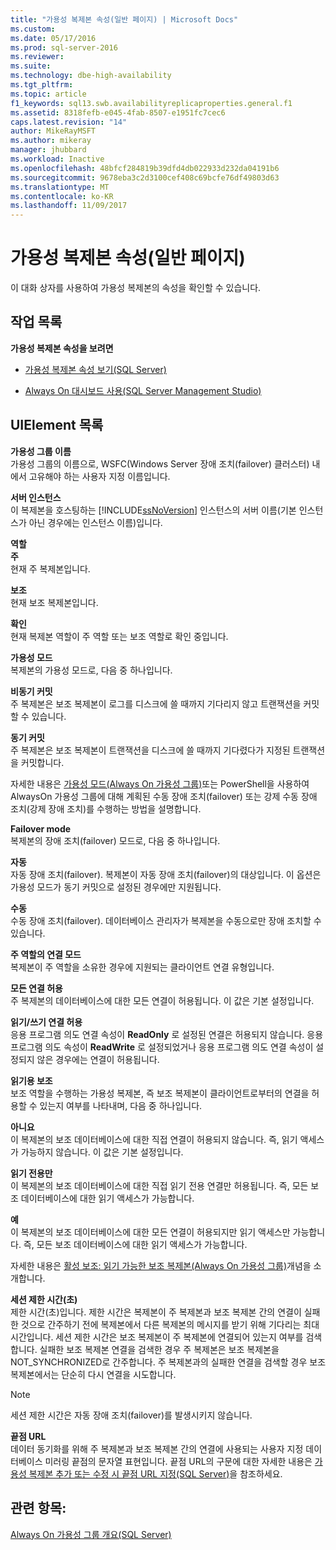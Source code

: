 ```yaml
---
title: "가용성 복제본 속성(일반 페이지) | Microsoft Docs"
ms.custom: 
ms.date: 05/17/2016
ms.prod: sql-server-2016
ms.reviewer: 
ms.suite: 
ms.technology: dbe-high-availability
ms.tgt_pltfrm: 
ms.topic: article
f1_keywords: sql13.swb.availabilityreplicaproperties.general.f1
ms.assetid: 8318fefb-e045-4fab-8507-e1951fc7cec6
caps.latest.revision: "14"
author: MikeRayMSFT
ms.author: mikeray
manager: jhubbard
ms.workload: Inactive
ms.openlocfilehash: 48bfcf284819b39dfd4db022933d232da04191b6
ms.sourcegitcommit: 9678eba3c2d3100cef408c69bcfe76df49803d63
ms.translationtype: MT
ms.contentlocale: ko-KR
ms.lasthandoff: 11/09/2017
---
```

# <a name="availability-replica-properties-general-page"></a>가용성 복제본 속성(일반 페이지)
  이 대화 상자를 사용하여 가용성 복제본의 속성을 확인할 수 있습니다.  
  
## <a name="task-list"></a>작업 목록  
 **가용성 복제본 속성을 보려면**  
  
-   [가용성 복제본 속성 보기&#40;SQL Server&#41;](../../../database-engine/availability-groups/windows/view-availability-replica-properties-sql-server.md)  
  
-   [Always On 대시보드 사용&#40;SQL Server Management Studio&#41;](../../../database-engine/availability-groups/windows/use-the-always-on-dashboard-sql-server-management-studio.md)  
  
## <a name="uielement-list"></a>UIElement 목록  
 **가용성 그룹 이름**  
 가용성 그룹의 이름으로, WSFC(Windows Server 장애 조치(failover) 클러스터) 내에서 고유해야 하는 사용자 지정 이름입니다.  
  
 **서버 인스턴스**  
 이 복제본을 호스팅하는 [!INCLUDE[ssNoVersion](../../../includes/ssnoversion-md.md)] 인스턴스의 서버 이름(기본 인스턴스가 아닌 경우에는 인스턴스 이름)입니다.  
  
 **역할**  
 **주**  
 현재 주 복제본입니다.  
  
 **보조**  
 현재 보조 복제본입니다.  
  
 **확인**  
 현재 복제본 역할이 주 역할 또는 보조 역할로 확인 중입니다.  
  
 **가용성 모드**  
 복제본의 가용성 모드로,  다음 중 하나입니다.  
  
 **비동기 커밋**  
 주 복제본은 보조 복제본이 로그를 디스크에 쓸 때까지 기다리지 않고 트랜잭션을 커밋할 수 있습니다.  
  
 **동기 커밋**  
 주 복제본은 보조 복제본이 트랜잭션을 디스크에 쓸 때까지 기다렸다가 지정된 트랜잭션을 커밋합니다.  
  
 자세한 내용은 [가용성 모드&#40;Always On 가용성 그룹&#41;](../../../database-engine/availability-groups/windows/availability-modes-always-on-availability-groups.md)또는 PowerShell을 사용하여 AlwaysOn 가용성 그룹에 대해 계획된 수동 장애 조치(failover) 또는 강제 수동 장애 조치(강제 장애 조치)를 수행하는 방법을 설명합니다.  
  
 **Failover mode**  
 복제본의 장애 조치(failover) 모드로, 다음 중 하나입니다.  
  
 **자동**  
 자동 장애 조치(failover). 복제본이 자동 장애 조치(failover)의 대상입니다. 이 옵션은 가용성 모드가 동기 커밋으로 설정된 경우에만 지원됩니다.  
  
 **수동**  
 수동 장애 조치(failover). 데이터베이스 관리자가 복제본을 수동으로만 장애 조치할 수 있습니다.  
  
 **주 역할의 연결 모드**  
 복제본이 주 역할을 소유한 경우에 지원되는 클라이언트 연결 유형입니다.  
  
 **모든 연결 허용**  
 주 복제본의 데이터베이스에 대한 모든 연결이 허용됩니다. 이 값은 기본 설정입니다.  
  
 **읽기/쓰기 연결 허용**  
 응용 프로그램 의도 연결 속성이 **ReadOnly** 로 설정된 연결은 허용되지 않습니다. 응용 프로그램 의도 속성이 **ReadWrite** 로 설정되었거나 응용 프로그램 의도 연결 속성이 설정되지 않은 경우에는 연결이 허용됩니다.  
  
 **읽기용 보조**  
 보조 역할을 수행하는 가용성 복제본,  즉 보조 복제본이 클라이언트로부터의 연결을 허용할 수 있는지 여부를 나타내며,  다음 중 하나입니다.  
  
 **아니요**  
 이 복제본의 보조 데이터베이스에 대한 직접 연결이 허용되지 않습니다. 즉, 읽기 액세스가 가능하지 않습니다. 이 값은 기본 설정입니다.  
  
 **읽기 전용만**  
 이 복제본의 보조 데이터베이스에 대한 직접 읽기 전용 연결만 허용됩니다. 즉, 모든 보조 데이터베이스에 대한 읽기 액세스가 가능합니다.  
  
 **예**  
 이 복제본의 보조 데이터베이스에 대한 모든 연결이 허용되지만 읽기 액세스만 가능합니다. 즉, 모든 보조 데이터베이스에 대한 읽기 액세스가 가능합니다.  
  
 자세한 내용은 [활성 보조: 읽기 가능한 보조 복제본&#40;Always On 가용성 그룹&#41;](../../../database-engine/availability-groups/windows/active-secondaries-readable-secondary-replicas-always-on-availability-groups.md)개념을 소개합니다.  
  
 **세션 제한 시간(초)**  
 제한 시간(초)입니다. 제한 시간은 복제본이 주 복제본과 보조 복제본 간의 연결이 실패한 것으로 간주하기 전에 복제본에서 다른 복제본의 메시지를 받기 위해 기다리는 최대 시간입니다. 세션 제한 시간은 보조 복제본이 주 복제본에 연결되어 있는지 여부를 검색합니다. 실패한 보조 복제본 연결을 검색한 경우 주 복제본은 보조 복제본을 NOT_SYNCHRONIZED로 간주합니다. 주 복제본과의 실패한 연결을 검색할 경우 보조 복제본에서는 단순히 다시 연결을 시도합니다.  
  
> [!NOTE]  
>  세션 제한 시간은 자동 장애 조치(failover)를 발생시키지 않습니다.  
  
 **끝점 URL**  
 데이터 동기화를 위해 주 복제본과 보조 복제본 간의 연결에 사용되는 사용자 지정 데이터베이스 미러링 끝점의 문자열 표현입니다. 끝점 URL의 구문에 대한 자세한 내용은 [가용성 복제본 추가 또는 수정 시 끝점 URL 지정&#40;SQL Server&#41;](../../../database-engine/availability-groups/windows/specify-endpoint-url-adding-or-modifying-availability-replica.md)을 참조하세요.  
  
## <a name="see-also"></a>관련 항목:  
 [Always On 가용성 그룹 개요&#40;SQL Server&#41;](../../../database-engine/availability-groups/windows/overview-of-always-on-availability-groups-sql-server.md)  
  
  
